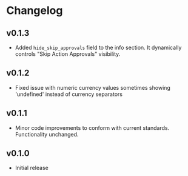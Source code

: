 # Changelog

## v0.1.3

- Added `hide_skip_approvals` field to the info section. It dynamically controls "Skip Action Approvals" visibility.

## v0.1.2

- Fixed issue with numeric currency values sometimes showing 'undefined' instead of currency separators

## v0.1.1

- Minor code improvements to conform with current standards. Functionality unchanged.

## v0.1.0

- Initial release
